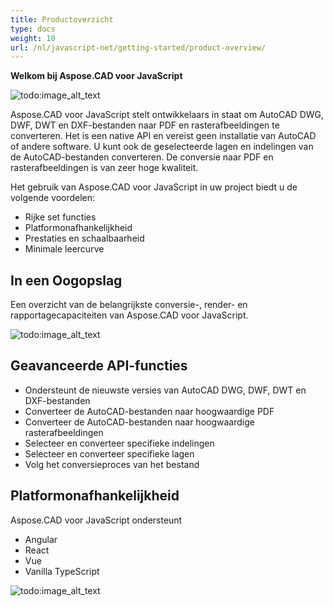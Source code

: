 ```yaml
---
title: Productoverzicht
type: docs
weight: 10
url: /nl/javascript-net/getting-started/product-overview/
---
```


**Welkom bij Aspose.CAD voor JavaScript**

![todo:image_alt_text](/cad/_assets/home_5.png)

Aspose.CAD voor JavaScript stelt ontwikkelaars in staat om AutoCAD DWG, DWF, DWT en DXF-bestanden naar PDF en rasterafbeeldingen te converteren. Het is een native API en vereist geen installatie van AutoCAD of andere software. U kunt ook de geselecteerde lagen en indelingen van de AutoCAD-bestanden converteren. De conversie naar PDF en rasterafbeeldingen is van zeer hoge kwaliteit.

Het gebruik van Aspose.CAD voor JavaScript in uw project biedt u de volgende voordelen:

- Rijke set functies
- Platformonafhankelijkheid
- Prestaties en schaalbaarheid
- Minimale leercurve

## **In een Oogopslag**
Een overzicht van de belangrijkste conversie-, render- en rapportagecapaciteiten van Aspose.CAD voor JavaScript.

![todo:image_alt_text](/cad/_assets/javascript-net/product-overview_2.png)
## **Geavanceerde API-functies**
- Ondersteunt de nieuwste versies van AutoCAD DWG, DWF, DWT en DXF-bestanden
- Converteer de AutoCAD-bestanden naar hoogwaardige PDF
- Converteer de AutoCAD-bestanden naar hoogwaardige rasterafbeeldingen
- Selecteer en converteer specifieke indelingen
- Selecteer en converteer specifieke lagen
- Volg het conversieproces van het bestand
## **Platformonafhankelijkheid**
Aspose.CAD voor JavaScript ondersteunt

- Angular
- React
- Vue
- Vanilla TypeScript

![todo:image_alt_text](/cad/_assets/javascript-net/product-overview_3.png)
